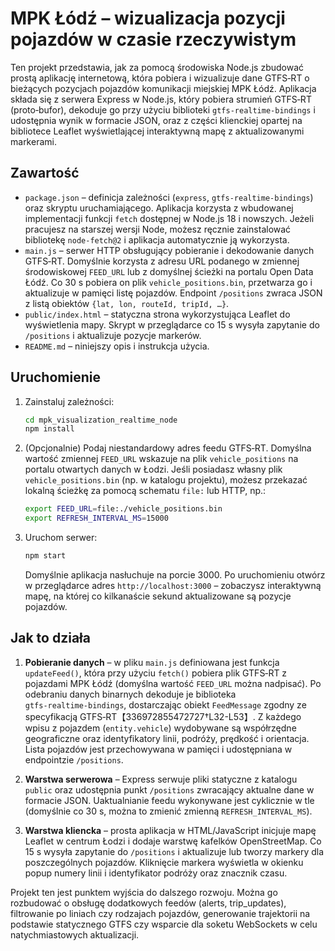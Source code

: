 # MPK Łódź – wizualizacja pozycji pojazdów w czasie rzeczywistym

Ten projekt przedstawia, jak za pomocą środowiska Node.js zbudować prostą
aplikację internetową, która pobiera i wizualizuje dane GTFS‑RT o bieżących
pozycjach pojazdów komunikacji miejskiej MPK Łódź.  Aplikacja składa się z
serwera Express w Node.js, który pobiera strumień GTFS‑RT (proto‑bufor),
dekoduje go przy użyciu biblioteki `gtfs‑realtime‑bindings` i udostępnia
wynik w formacie JSON, oraz z części klienckiej opartej na bibliotece
Leaflet wyświetlającej interaktywną mapę z aktualizowanymi markerami.

## Zawartość

* `package.json` – definicja zależności (`express`, `gtfs‑realtime‑bindings`) oraz
  skryptu uruchamiającego.  Aplikacja korzysta z wbudowanej implementacji
  funkcji `fetch` dostępnej w Node.js 18 i nowszych.  Jeżeli pracujesz na
  starszej wersji Node, możesz ręcznie zainstalować bibliotekę
  `node‑fetch@2` i aplikacja automatycznie ją wykorzysta.
* `main.js` – serwer HTTP obsługujący pobieranie i dekodowanie danych
  GTFS‑RT.  Domyślnie korzysta z adresu URL podanego w zmiennej
  środowiskowej `FEED_URL` lub z domyślnej ścieżki na portalu Open Data
  Łódź.  Co 30 s pobiera on plik `vehicle_positions.bin`, przetwarza go i
  aktualizuje w pamięci listę pojazdów.  Endpoint `/positions` zwraca
  JSON z listą obiektów `{lat, lon, routeId, tripId, …}`.
* `public/index.html` – statyczna strona wykorzystująca Leaflet do
  wyświetlenia mapy.  Skrypt w przeglądarce co 15 s wysyła zapytanie do
  `/positions` i aktualizuje pozycje markerów.
* `README.md` – niniejszy opis i instrukcja użycia.

## Uruchomienie

1. Zainstaluj zależności:

   ```bash
   cd mpk_visualization_realtime_node
   npm install
   ```

2. (Opcjonalnie) Podaj niestandardowy adres feedu GTFS‑RT.  Domyślna wartość
   zmiennej `FEED_URL` wskazuje na plik `vehicle_positions` na portalu
   otwartych danych w Łodzi.  Jeśli posiadasz własny plik `vehicle_positions.bin`
   (np. w katalogu projektu), możesz przekazać lokalną ścieżkę za pomocą
   schematu `file:` lub HTTP, np.:

   ```bash
   export FEED_URL=file:./vehicle_positions.bin
   export REFRESH_INTERVAL_MS=15000
   ```

3. Uruchom serwer:

   ```bash
   npm start
   ```

   Domyślnie aplikacja nasłuchuje na porcie 3000.  Po uruchomieniu otwórz w
   przeglądarce adres `http://localhost:3000` – zobaczysz interaktywną mapę,
   na której co kilkanaście sekund aktualizowane są pozycje pojazdów.

## Jak to działa

1. **Pobieranie danych** – w pliku `main.js` definiowana jest funkcja
   `updateFeed()`, która przy użyciu `fetch()` pobiera plik GTFS‑RT z
   pojazdami MPK Łódź (domyślna wartość `FEED_URL` można nadpisać).  Po
   odebraniu danych binarnych dekoduje je biblioteka
   `gtfs‑realtime‑bindings`, dostarczając obiekt `FeedMessage` zgodny ze
   specyfikacją GTFS‑RT【336972855472727†L32-L53】.  Z każdego wpisu z pojazdem
   (`entity.vehicle`) wydobywane są współrzędne geograficzne oraz identyfikatory
   linii, podróży, prędkość i orientacja.  Lista pojazdów jest
   przechowywana w pamięci i udostępniana w endpointzie `/positions`.

2. **Warstwa serwerowa** – Express serwuje pliki statyczne z katalogu
   `public` oraz udostępnia punkt `/positions` zwracający aktualne dane
   w formacie JSON.  Uaktualnianie feedu wykonywane jest cyklicznie w tle
   (domyślnie co 30 s, można to zmienić zmienną `REFRESH_INTERVAL_MS`).

3. **Warstwa kliencka** – prosta aplikacja w HTML/JavaScript inicjuje mapę
   Leaflet w centrum Łodzi i dodaje warstwę kafelków OpenStreetMap.  Co
   15 s wysyła zapytanie do `/positions` i aktualizuje lub tworzy markery
   dla poszczególnych pojazdów.  Kliknięcie markera wyświetla w okienku
   popup numery linii i identyfikator podróży oraz znacznik czasu.

Projekt ten jest punktem wyjścia do dalszego rozwoju.  Można go
rozbudować o obsługę dodatkowych feedów (alerts, trip_updates), filtrowanie
po liniach czy rodzajach pojazdów, generowanie trajektorii na podstawie
statycznego GTFS czy wsparcie dla soketu WebSockets w celu natychmiastowych
aktualizacji.